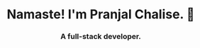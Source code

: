 
<h1 align="center"> Namaste! I'm Pranjal Chalise. 🙏</h1>

<h3 align="center">A full-stack developer.</h3>

<p></p>


<!--<p align="center" style="padding: 10px;"><a href="https://linkedin.com/in/pranjalchalise" target="blank"><img align="center" src="assets/images/logos/linkedin.svg" alt="pranjalchalise" width="25" /></a>&nbsp;&nbsp;<a href="https://instagram.com/pranjal_033" target="blank"><img align="center" src="assets/images/logos/instagram.svg" alt="pranjalchalise" width="25" /></a>&nbsp;&nbsp;<a href="mailto:pranjalchalise@gmail.com"><img align="center" src="assets/images/logos/gmail.svg" alt="pranjalchalise" width="25" /></a>>
  
<!--&nbsp;&nbsp;<a href="https://soyuj.com.np" ><img align="center" src="assets/images/logos/world-wide-web.svg" alt="basnetsoyuj" width="25" /></a>
<p align="center"><img src="https://sjb-github-readme-stats.vercel.app/api?username=Pranjal33&show_icons=true&count_private=true" alt="pranjalchalise" /></p>-->
